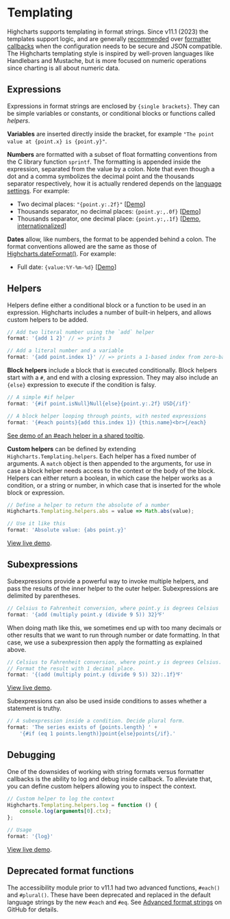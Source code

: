 Templating
==========

Highcharts supports templating in format strings. Since v11.1 (2023) the templates support logic, and are generally [recommended](https://www.highcharts.com/docs/chart-concepts/labels-and-string-formatting#format-strings) over [formatter callbacks](https://www.highcharts.com/docs/chart-concepts/labels-and-string-formatting#formatter-callbacks) when the configuration needs to be secure and JSON compatible. The Highcharts templating style is inspired by well-proven languages like Handlebars and Mustache, but is more focused on numeric operations since charting is all about numeric data.

## Expressions
Expressions in format strings are enclosed by `{single brackets}`. They can be simple variables or constants, or conditional blocks or functions called _helpers_.

**Variables** are inserted directly inside the bracket, for example `"The point value at {point.x} is {point.y}"`.

**Numbers** are formatted with a subset of float formatting conventions from the C library function `sprintf`. The formatting is appended inside the expression, separated from the value by a colon. Note that even though a dot and a comma symbolizes the decimal point and the thousands separator respectively, how it is actually rendered depends on the [language settings](https://api.highcharts.com/highcharts/lang). For example:

*   Two decimal places: `"{point.y:.2f}"` [[Demo](https://jsfiddle.net/gh/get/library/pure/highcharts/highcharts/tree/master/samples/highcharts/labels/two-decimal-places)]
*   Thousands separator, no decimal places: `{point.y:,.0f}` [[Demo](https://jsfiddle.net/gh/get/library/pure/highcharts/highcharts/tree/master/samples/highcharts/labels/no-decimal-places)]
*   Thousands separator, one decimal place: `{point.y:,.1f}` [[Demo, internationalized](https://jsfiddle.net/gh/get/library/pure/highcharts/highcharts/tree/master/samples/highcharts/labels/one-decimal-place)]

**Dates** allow, like numbers, the format to be appended behind a colon. The format conventions allowed are the same as those of [Highcharts.dateFormat()](https://api.highcharts.com/class-reference/Highcharts.Time#dateFormat). For example:

*   Full date: `{value:%Y-%m-%d}` [[Demo](https://jsfiddle.net/gh/get/library/pure/highcharts/highcharts/tree/master/samples/highcharts/labels/full-date)]

## Helpers
Helpers define either a conditional block or a function to be used in an expression. Highcharts includes a number of built-in helpers, and allows custom helpers to be added.

```js
// Add two literal number using the `add` helper
format: '{add 1 2}' // => prints 3

// Add a literal number and a variable
format: '{add point.index 1}' // => prints a 1-based index from zero-based
```

**Block helpers** include a block that is executed conditionally. Block helpers start with a `#`, and end with a closing expression. They may also include an `{else}` expression to execute if the condition is falsy.
```js
// A simple #if helper
format: '{#if point.isNull}Null{else}{point.y:.2f} USD{/if}'

// A block helper looping through points, with nested expressions
format: '{#each points}{add this.index 1}) {this.name}<br>{/each}
```
[See demo of an #each helper in a shared tooltip](https://jsfiddle.net/gh/get/library/pure/highcharts/highcharts/tree/master/samples/highcharts/tooltip/format-shared).

**Custom helpers** can be defined by extending `Highcharts.Templating.helpers`. Each helper has a fixed number of arguments. A `match` object is then appended to the arguments, for use in case a block helper needs access to the context or the body of the block. Helpers can either return a boolean, in which case the helper works as a condition, or a string or number, in which case that is inserted for the whole block or expression.

```js
// Define a helper to return the absolute of a number
Highcharts.Templating.helpers.abs = value => Math.abs(value);

// Use it like this
format: 'Absolute value: {abs point.y}'
```
[View live demo](https://jsfiddle.net/gh/get/library/pure/highcharts/highcharts/tree/master/samples/highcharts/demo/bar-negative-stack).

## Subexpressions
Subexpressions provide a powerful way to invoke multiple helpers, and pass the results of the inner helper to the outer helper. Subexpressions are delimited by parentheses.

```js
// Celsius to Fahrenheit conversion, where point.y is degrees Celsius
format: '{add (multiply point.y (divide 9 5)) 32}℉'
```

When doing math like this, we sometimes end up with too many decimals or other results that we want to run through number or date formatting. In that case, we use a subexpression then apply the formatting as explained above.

```js
// Celsius to Fahrenheit conversion, where point.y is degrees Celsius.
// Format the result with 1 decimal place.
format: '{(add (multiply point.y (divide 9 5)) 32):.1f}℉'
```

[View live demo](https://jsfiddle.net/gh/get/library/pure/highcharts/highcharts/tree/master/samples/highcharts/plotoptions/series-datalabels-format-subexpression).

Subexpressions can also be used inside conditions to asses whether a statement is truthy.
```js
// A subexpression inside a condition. Decide plural form.
format: 'The series exists of {points.length} ' +
    '{#if (eq 1 points.length)}point{else}points{/if}.'
```

## Debugging
One of the downsides of working with string formats versus formatter callbacks is the ability to log and debug inside callback. To alleviate that, you can define custom helpers allowing you to inspect the context.

```js
// Custom helper to log the context
Highcharts.Templating.helpers.log = function () {
    console.log(arguments[0].ctx);
};

// Usage
format: '{log}'
```
[View live demo](https://jsfiddle.net/gh/get/library/pure/highcharts/highcharts/tree/master/samples/highcharts/members/format-log).

## Deprecated format functions
The accessibility module prior to v11.1 had two advanced functions, `#each()` and `#plural()`. These have been deprecated and replaced in the default language strings by the new `#each` and `#eq`. See [Advanced format strings](https://github.com/highcharts/highcharts/blob/v11.0.0/docs/chart-concepts/labels-and-string-formatting.md#advanced-format-strings) on GitHub for details.
